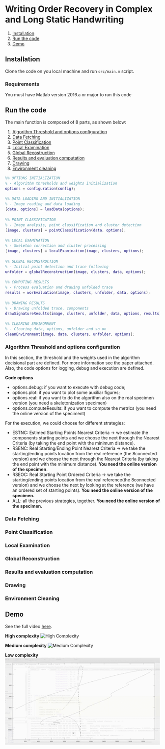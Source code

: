 # Writing Order Recovery in Complex and Long Static Handwriting

1. [Installation](#installation)
2. [Run the code](#run-the-code)
3. [Demo](#demo)


## Installation
Clone the code on you local machine and run `src/main.m` script.

### Requirements
You must have Matlab version 2016.a or major to run this code


## Run the code
The main function is composed of 8 parts, as shown below:
1. [Algorithm Threshold and options configuration](#algorithm-threshold-and-options-configuration)
2. [Data Fetching](#data-fetching)
3. [Point Classification](#point-classification)
4. [Local Examination](#local-examination)
5. [Global Recostruction](#global-reconstruction)
6. [Results and evaluation computation](#results-and-evaluation-computation)
7. [Drawing](#drawing)
8. [Environment cleaning](#environment-cleaning)


```matlab
%% OPTIONS INITIALIZATION
% - Algorithm thresholds and weights initialization
options = configuration(config);

%% DATA LOADING AND INITIALIZATION 
% - Image reading and data loading
[data, options] = loadData(options);

%% POINT CLASSIFICATION
% - Image analysis, point classification and cluster detection
[image, clusters] = pointClassification(data, options);

%% LOCAL EXAMINATION
% - Skeleton correction and cluster processing
[image, clusters] = localExamination(image, clusters, options);

%% GLOBAL RECONSTRUCTION
% - Initial point detection and trace following
unfolder = globalReconstruction(image, clusters, data, options);

%% COMPUTING RESULTS
% - Process evaluation and drawing unfolded trace
results = worEvaluation(image, clusters, unfolder, data, options);

%% DRAWING RESULTS
% - Drawing unfolded trace, components
drawSignatureResults(image, clusters, unfolder, data, options, results);

%% CLEARING ENVIRONMENT
% - Clearing data, options, unfolder and so on
cleanEnvironment(image, data, clusters, unfolder, options);
```

### Algorithm Threshold and options configuration
In this section, the threshold and the weights used in the algorithm decisional part are defined. For more information see the paper attached.
Also, the code options for logging, debug and execution are defined.

**Code options**
- options.debug: if you want to execute with debug code;
- options.plot: if you want to plot some auxiliar figures;
- options.real: if you want to do the algorithm also on the real specimen version (you need a skeletonization specimen)  
- options.computeResults: if you want to compute the metrics (you need the online version of the speciment)

For the execution, we could choose for different strategies: 
- ESTNC: Estimed Starting Points Nearest Criteria -> we estimate the components starting points and we choose the next through the Nearest Criteria (by taking the end point with the minimum distance).
- RSENC: Real Starting/Ending Point Nearest Criteria -> we take the starting/ending points location from the real reference (the 8connected version) and we choose the next through the Nearest Criteria (by taking the end point with the minimum distance). **You need the online version of the specimen.**
- RSEOC: Real Starting Point Ordered Criteria -> we take the starting/ending points location from the real reference(the 8connected version) and we choose the next by looking at the reference (we have an ordered set of starting points). **You need the online version of the specimen.**
- ALL: all the previous strategies, together. **You need the online version of the specimen.**

### Data Fetching

### Point Classification

### Local Examination

### Global Reconstruction

### Results and evaluation computation

### Drawing

### Environment Cleaning 



## Demo

See the full video <a href="https://www.youtube.com/watch?v=TYoZZ8CThhw" target="_black">here</a>. 

**High complexity**
![High Complexity](./assets/high.gif)

**Medium complexity**
![Medium Complexity](./assets/medium.gif)

**Low complexity**
![Low Complexity](./assets/low.gif)
